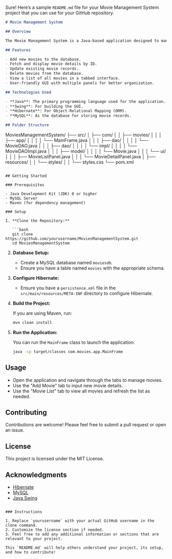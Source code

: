 Sure! Here’s a sample `README.md` file for your Movie Management System project that you can use for your GitHub repository.

```markdown
# Movie Management System

## Overview

The Movie Management System is a Java-based application designed to manage movie records. It allows users to perform CRUD (Create, Read, Update, Delete) operations on movie data using a graphical user interface (GUI) built with Swing. The application utilizes Hibernate for ORM and MySQL as the database.

## Features

- Add new movies to the database.
- Fetch and display movie details by ID.
- Update existing movie records.
- Delete movies from the database.
- View a list of all movies in a tabbed interface.
- User-friendly GUI with multiple panels for better organization.

## Technologies Used

- **Java**: The primary programming language used for the application.
- **Swing**: For building the GUI.
- **Hibernate**: For Object-Relational Mapping (ORM).
- **MySQL**: As the database for storing movie records.

## Folder Structure

```
MoviesManagementSystem/
├── src/
│   ├── com/
│   │   ├── movies/
│   │   │   ├── app/
│   │   │   │   └── MainFrame.java
│   │   │   ├── dao/
│   │   │   │   └── MovieDAO.java
│   │   │   ├── dao/
│   │   │   │   └── impl/
│   │   │   │       └── MovieDAOImpl.java
│   │   │   ├── model/
│   │   │   │   └── Movie.java
│   │   │   └── ui/
│   │   │       ├── MovieListPanel.java
│   │   │       └── MovieDetailPanel.java
│   ├── resources/
│   │   └── styles/
│   │       └── styles.css
└── pom.xml
```

## Getting Started

### Prerequisites

- Java Development Kit (JDK) 8 or higher
- MySQL Server
- Maven (for dependency management)

### Setup

1. **Clone the Repository:**

   ```bash
   git clone https://github.com/yourusername/MoviesManagementSystem.git
   cd MoviesManagementSystem
   ```

2. **Database Setup:**

   - Create a MySQL database named `moviesdb`.
   - Ensure you have a table named `movies` with the appropriate schema.

3. **Configure Hibernate:**

   - Ensure you have a `persistence.xml` file in the `src/main/resources/META-INF` directory to configure Hibernate.

4. **Build the Project:**

   If you are using Maven, run:

   ```bash
   mvn clean install
   ```

5. **Run the Application:**

   You can run the `MainFrame` class to launch the application:

   ```bash
   java -cp target/classes com.movies.app.MainFrame
   ```

## Usage

- Open the application and navigate through the tabs to manage movies.
- Use the "Add Movie" tab to input new movie details.
- Use the "Movie List" tab to view all movies and refresh the list as needed.

## Contributing

Contributions are welcome! Please feel free to submit a pull request or open an issue.

## License

This project is licensed under the MIT License.

## Acknowledgments

- [Hibernate](https://hibernate.org/)
- [MySQL](https://www.mysql.com/)
- [Java Swing](https://docs.oracle.com/javase/tutorial/uiswing/)

```

### Instructions

1. Replace `yourusername` with your actual GitHub username in the clone command.
2. Customize the license section if needed.
3. Feel free to add any additional information or sections that are relevant to your project.

This `README.md` will help others understand your project, its setup, and how to contribute!
